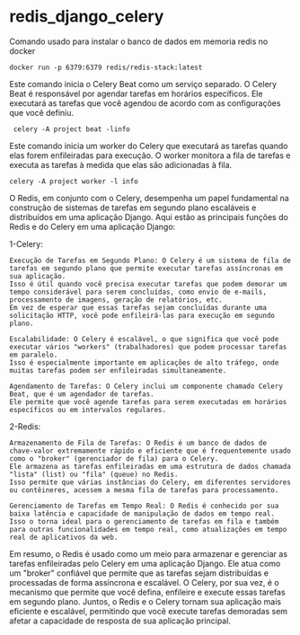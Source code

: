 # redis_django_celery

Comando usado para instalar o banco de dados em memoria redis no docker 
    
    docker run -p 6379:6379 redis/redis-stack:latest
 Este comando inicia o Celery Beat como um serviço separado. O Celery Beat é responsável
 por agendar tarefas em horários específicos. Ele executará as tarefas que você agendou de acordo com as configurações que você definiu.

     celery -A project beat -linfo
Este comando inicia um worker do Celery que executará as tarefas quando elas forem enfileiradas para execução.
O worker monitora a fila de tarefas e executa as tarefas à medida que elas são adicionadas à fila.

    celery -A project worker -l info


O Redis, em conjunto com o Celery, desempenha um papel fundamental na construção de sistemas de tarefas em 
segundo plano escaláveis e distribuídos em uma aplicação Django. Aqui estão as principais funções do Redis e do Celery em uma aplicação Django:

1-Celery:

    Execução de Tarefas em Segundo Plano: O Celery é um sistema de fila de tarefas em segundo plano que permite executar tarefas assíncronas em sua aplicação. 
    Isso é útil quando você precisa executar tarefas que podem demorar um tempo considerável para serem concluídas, como envio de e-mails, processamento de imagens, geração de relatórios, etc. 
    Em vez de esperar que essas tarefas sejam concluídas durante uma solicitação HTTP, você pode enfileirá-las para execução em segundo plano.
  
    Escalabilidade: O Celery é escalável, o que significa que você pode executar vários "workers" (trabalhadores) que podem processar tarefas em paralelo. 
    Isso é especialmente importante em aplicações de alto tráfego, onde muitas tarefas podem ser enfileiradas simultaneamente.
  
    Agendamento de Tarefas: O Celery inclui um componente chamado Celery Beat, que é um agendador de tarefas. 
    Ele permite que você agende tarefas para serem executadas em horários específicos ou em intervalos regulares.

2-Redis:

    Armazenamento de Fila de Tarefas: O Redis é um banco de dados de chave-valor extremamente rápido e eficiente que é frequentemente usado como o "broker" (gerenciador de fila) para o Celery.
    Ele armazena as tarefas enfileiradas em uma estrutura de dados chamada "lista" (list) ou "fila" (queue) no Redis.
    Isso permite que várias instâncias do Celery, em diferentes servidores ou contêineres, acessem a mesma fila de tarefas para processamento.
  
    Gerenciamento de Tarefas em Tempo Real: O Redis é conhecido por sua baixa latência e capacidade de manipulação de dados em tempo real. 
    Isso o torna ideal para o gerenciamento de tarefas em fila e também para outras funcionalidades em tempo real, como atualizações em tempo real de aplicativos da web.
  
  Em resumo, o Redis é usado como um meio para armazenar e gerenciar as tarefas enfileiradas pelo Celery em uma aplicação Django. Ele atua como um "broker" confiável que permite que as tarefas sejam distribuídas e processadas de forma assíncrona e escalável. O Celery, por sua vez, é o mecanismo que permite que você defina, enfileire e execute essas tarefas em segundo plano. Juntos, o Redis e o Celery tornam sua aplicação mais eficiente e escalável, permitindo que você execute tarefas demoradas sem afetar a capacidade de resposta de sua aplicação principal.
